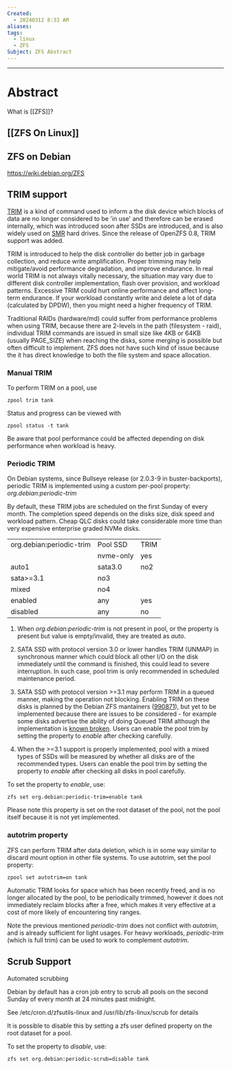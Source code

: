 ```yaml
---
Created:
  - 20240312 8:33 AM
aliases: 
tags:
  - linux
  - ZFS
Subject: ZFS Abstract
---
```

--------------------------
# Abstract
What is [[ZFS]]?

## [[ZFS On Linux]]

## ZFS on Debian
https://wiki.debian.org/ZFS
## TRIM support

[TRIM](https://en.wikipedia.org/wiki/Trim_(computing)) is a kind of command used to inform a the disk device which blocks of data are no longer considered to be 'in use' and therefore can be erased internally, which was introduced soon after SSDs are introduced, and is also widely used on [SMR](https://en.wikipedia.org/wiki/Shingled_magnetic_recording) hard drives. Since the release of OpenZFS 0.8, TRIM support was added.

TRIM is introduced to help the disk controller do better job in garbage collection, and reduce write amplification. Proper trimming may help mitigate/avoid performance degradation, and improve endurance. In real world TRIM is not always vitally necessary, the situation may vary due to different disk controller implementation, flash over provision, and workload patterns. Excessive TRIM could hurt online performance and affect long-term endurance. If your workload constantly write and delete a lot of data (calculated by DPDW), then you might need a higher frequency of TRIM.

Traditional RAIDs (hardware/md) could suffer from performance problems when using TRIM, because there are 2-levels in the path (filesystem - raid), individual TRIM commands are issued in small size like 4KB or 64KB (usually PAGE_SIZE) when reaching the disks, some merging is possible but often difficult to implement. ZFS does not have such kind of issue because the it has direct knowledge to both the file system and space allocation.

### Manual TRIM

To perform TRIM on a pool, use

    zpool trim tank

Status and progress can be viewed with

    zpool status -t tank

Be aware that pool performance could be affected depending on disk performance when workload is heavy.

### Periodic TRIM

On Debian systems, since Bullseye release (or 2.0.3-9 in buster-backports), periodic TRIM is implemented using a custom per-pool property: _org.debian:periodic-trim_

By default, these TRIM jobs are scheduled on the first Sunday of every month. The completion speed depends on the disks size, disk speed and workload pattern. Cheap QLC disks could take considerable more time than very expensive enterprise graded NVMe disks.

|                          |           |      |
| ------------------------ | --------- | ---- |
| org.debian:periodic-trim | Pool SSD  | TRIM |
|                          | nvme-only | yes  |
| auto1                    | sata3.0   | no2  |
| sata>=3.1                | no3       |      |
| mixed                    | no4       |      |
| enabled                  | any       | yes  |
| disabled                 | any       | no   |

1. When _org.debian:periodic-trim_ is not present in pool, or the property is present but value is empty/invalid, they are treated as _auto_.
    
2. SATA SSD with protocol version 3.0 or lower handles TRIM (UNMAP) in synchronous manner which could block all other I/O on the disk immediately until the command is finished, this could lead to severe interruption. In such case, pool trim is only recommended in scheduled maintenance period.
3. SATA SSD with protocol version >=3.1 may perform TRIM in a queued manner, making the operation not blocking. Enabling TRIM on these disks is planned by the Debian ZFS mantainers ([990871](https://bugs.debian.org/990871 "Open in zfs-linux/2.0.3-3: #990871: zfs-linux: periodic-trim should deal with SATA SSD with protocol > 3.0")), but yet to be implemented because there are issues to be considered - for example some disks advertise the ability of doing Queued TRIM although the implementation is [known broken](https://git.kernel.org/pub/scm/linux/kernel/git/torvalds/linux.git/tree/drivers/ata/libata-core.c#n3936). Users can enable the pool trim by setting the property to _enable_ after checking carefully.
    
4. When the >=3.1 support is properly implemented, pool with a mixed types of SSDs will be measured by whether all disks are of the recommended types. Users can enable the pool trim by setting the property to _enable_ after checking all disks in pool carefully.
    

To set the property to _enable_, use:

    zfs set org.debian:periodic-trim=enable tank

Please note this property is set on the root dataset of the pool, not the pool itself because it is not yet implemented.

### autotrim property

ZFS can perform TRIM after data deletion, which is in some way similar to discard mount option in other file systems. To use autotrim, set the pool property:

    zpool set autotrim=on tank

Automatic TRIM looks for space which has been recently freed, and is no longer allocated by the pool, to be periodically trimmed, however it does not immediately reclaim blocks after a free, which makes it very effective at a cost of more likely of encountering tiny ranges.

Note the previous mentioned _periodic-trim_ does not conflict with _autotrim_, and is already sufficient for light usages. For heavy workloads, _periodic-trim_ (which is full trim) can be used to work to complement _autotrim_.

## Scrub Support
Automated scrubbing

Debian by default has a cron job entry to scrub all pools on the second Sunday of every month at 24 minutes past midnight.

See /etc/cron.d/zfsutils-linux and /usr/lib/zfs-linux/scrub for details

It is possible to disable this by setting a zfs user defined property on the root dataset for a pool.

To set the property to _disable_, use:

    zfs set org.debian:periodic-scrub=disable tank